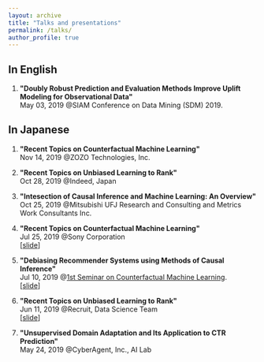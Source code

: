 ```yaml
---
layout: archive
title: "Talks and presentations"
permalink: /talks/
author_profile: true
---
```


## In English

1.   __"Doubly Robust Prediction and Evaluation Methods Improve Uplift Modeling for Observational Data"__  
May 03, 2019 @SIAM Conference on Data Mining (SDM) 2019.  

## In Japanese

1. __"Recent Topics on Counterfactual Machine Learning"__  
Nov 14, 2019 @ZOZO Technologies, Inc.

2.  __"Recent Topics on Unbiased Learning to Rank"__  
Oct 28, 2019 @Indeed, Japan

3. __"Intesection of Causal Inference and Machine Learning: An Overview"__  
Oct 25, 2019 @Mitsubishi UFJ Research and Consulting and Metrics Work Consultants Inc.  

4. __"Recent Topics on Counterfactual Machine Learning"__  
Jul 25, 2019 @Sony Corporation  
[[slide](https://usaito.github.io/files/190729_sonyRD.pdf)]

5. __"Debiasing Recommender Systems using Methods of Causal Inference"__   
Jul 10, 2019 @[1st Seminar on Counterfactual Machine Learning](https://connpass.com/event/128714/). <br>
[[slide](https://usaito.github.io/files/190710_CFML_study.pdf)]

6. __"Recent Topics on Unbiased Learning to Rank"__  
Jun 11, 2019 @Recruit, Data Science Team  
[[slide](https://usaito.github.io/files/190611_Recruit.pdf)]

7. __"Unsupervised Domain Adaptation and Its Application to CTR Prediction"__  
May 24, 2019 @CyberAgent, Inc., AI Lab
